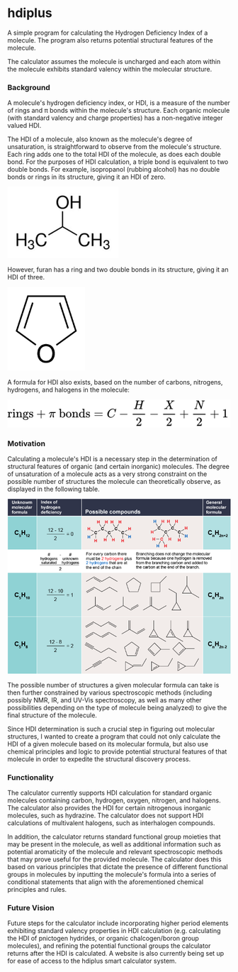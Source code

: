 # hdiplus
A simple program for calculating the Hydrogen Deficiency Index of a molecule. The program also returns potential structural features of the molecule.

The calculator assumes the molecule is uncharged and each atom within the molecule exhibits standard valency within the molecular structure.
### Background 
A molecule's hydrogen deficiency index, or HDI, is a measure of the number of rings and π bonds within the molecule's structure. Each organic molecule (with standard valency and charge properties) has a non-negative integer valued HDI.  

The HDI of a molecule, also known as the molecule's degree of unsaturation, is straightforward to observe from the molecule's structure. Each ring adds one to the total HDI of the molecule, as does each double bond. For the purposes of HDI calculation, a triple bond is equivalent to two double bonds. For example, isopropanol (rubbing alcohol) has no double bonds or rings in its structure, giving it an HDI of zero.

<img src="./rubbingAlcohol.jpg" width=250 />

However, furan has a ring and two double bonds in its structure, giving it an HDI of three.

<img src="./furan.png" width=175 />

A formula for HDI also exists, based on the number of carbons, nitrogens, hydrogens, and halogens in the molecule:

<img src="./hdiFormula.svg"/>

### Motivation
Calculating a molecule's HDI is a necessary step in the determination of structural features of organic (and certain inorganic) molecules. The degree of unsaturation of a molecule acts as a very strong constraint on the possible number of structures the molecule can theoretically observe, as displayed in the following table.

<img src="./hdiExplanation.png"/>

The possible number of structures a given molecular formula can take is then further constrained by various spectroscopic methods (including possibly NMR, IR, and UV-Vis spectroscopy, as well as many other possibilities depending on the type of molecule being analyzed) to give the final structure of the molecule.

Since HDI determination is such a crucial step in figuring out molecular structures, I wanted to create a program that could not only calculate the HDI of a given molecule based on its molecular formula, but also use chemical principles and logic to provide potential structural features of that molecule in order to expedite the structural discovery process.
### Functionality
The calculator currently supports HDI calculation for standard organic molecules containing carbon, hydrogen, oxygen, nitrogen, and halogens. The calculator also provides the HDI for certain nitrogenous inorganic molecules, such as hydrazine. The calculator does not support HDI calculations of multivalent halogens, such as interhalogen compounds.

In addition, the calculator returns standard functional group moieties that may be present in the molecule, as well as additional information such as potential aromaticity of the molecule and relevant spectroscopic methods that may prove useful for the provided molecule. The calculator does this based on various principles that dictate the presence of different functional groups in molecules by inputting the molecule's formula into a series of conditional statements that align with the aforementioned chemical principles and rules. 
### Future Vision
Future steps for the calculator include incorporating higher period elements exhibiting standard valency properties in HDI calculation (e.g. calculating the HDI of pnictogen hydrides, or organic chalcogen/boron group molecules), and refining the potential functional groups the calculator returns after the HDI is calculated. A website is also currently being set up for ease of access to the hdiplus smart calculator system.
